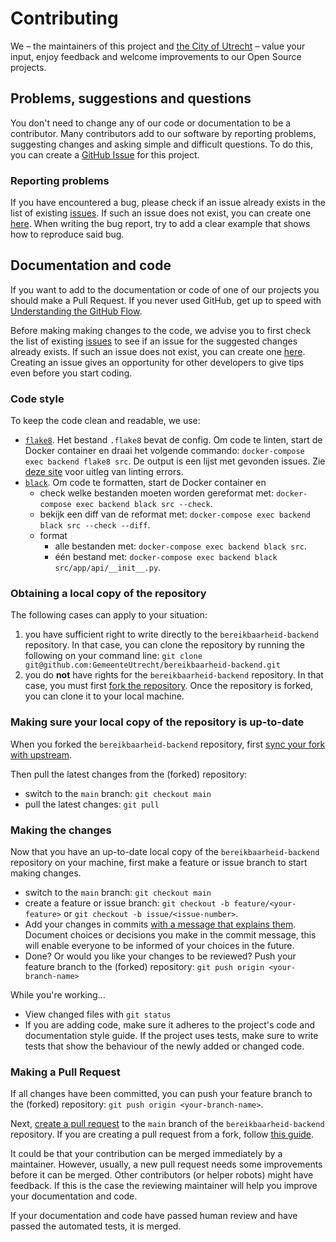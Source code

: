 # Contributing
We – the maintainers of this project and [the City of Utrecht](https://www.utrecht.nl) – value your input, enjoy feedback and welcome improvements to our Open Source projects.

## Problems, suggestions and questions
You don't need to change any of our code or documentation to be a contributor. Many contributors add to our software by reporting problems, suggesting changes and asking simple and difficult questions. To do this, you can create a [GitHub Issue](https://help.github.com/articles/creating-an-issue/) for this project.

### Reporting problems
If you have encountered a bug, please check if an issue already exists in the list of existing [issues](https://github.com/GemeenteUtrecht/bereikbaarheid-backend/issues). If such an issue does not exist, you can create one [here](https://github.com/GemeenteUtrecht/bereikbaarheid-backend/issues/new/choose). When writing the bug report, try to add a clear example that shows how to reproduce said bug.

## Documentation and code
If you want to add to the documentation or code of one of our projects you should make a Pull Request. If you never used GitHub, get up to speed with [Understanding the GitHub Flow](https://guides.github.com/introduction/flow/).

Before making making changes to the code, we advise you to first check the list of existing [issues](https://github.com/GemeenteUtrecht/bereikbaarheid-backend/issues) to see if an issue for the suggested changes already exists. If such an issue does not exist, you can create one [here](https://github.com/GemeenteUtrecht/bereikbaarheid-backend/issues/new/choose). Creating an issue gives an opportunity for other developers to give tips even before you start coding.

### Code style
To keep the code clean and readable, we use:

- [`flake8`](https://flake8.pycqa.org/en/latest/). Het bestand `.flake8` bevat de config. Om code te linten, start de Docker container en draai het volgende commando: `docker-compose exec backend flake8 src`. De output is een lijst met gevonden issues. Zie [deze site](https://www.flake8rules.com) voor uitleg van linting errors.
- [`black`](https://black.readthedocs.io/en/stable/). Om code te formatten, start de Docker container en
  - check welke bestanden moeten worden gereformat met: `docker-compose exec backend black src --check`.
  - bekijk een diff van de reformat met: `docker-compose exec backend black src --check --diff`.
  - format
    - alle bestanden met: `docker-compose exec backend black src`.
    - één bestand met: `docker-compose exec backend black src/app/api/__init__.py`.

### Obtaining a local copy of the repository
The following cases can apply to your situation:
1. you have sufficient right to write directly to the `bereikbaarheid-backend` repository. In that case, you can clone the repository by running the following on your command line: `git clone git@github.com:GemeenteUtrecht/bereikbaarheid-backend.git`
2. you do **not** have rights for the `bereikbaarheid-backend` repository. In that case, you must first [fork the repository](https://docs.github.com/en/pull-requests/collaborating-with-pull-requests/getting-started/about-collaborative-development-models). Once the repository is forked, you can clone it to your local machine.

### Making sure your local copy of the repository is up-to-date
When you forked the `bereikbaarheid-backend` repository, first [sync your fork with upstream](https://docs.github.com/en/pull-requests/collaborating-with-pull-requests/working-with-forks/syncing-a-fork).

Then pull the latest changes from the (forked) repository:
- switch to the `main` branch: `git checkout main`
- pull the latest changes: `git pull`

### Making the changes
Now that you have an up-to-date local copy of the `bereikbaarheid-backend` repository on your machine, first make a feature or issue branch to start making changes.

- switch to the `main` branch: `git checkout main`
- create a feature or issue branch: `git checkout -b feature/<your-feature>` or `git checkout -b issue/<issue-number>`.
- Add your changes in commits [with a message that explains them](https://github.com/alphagov/styleguides/blob/master/git.md#commit-messages). Document choices or decisions you make in the commit message, this will enable everyone to be informed of your choices in the future.
- Done? Or would you like your changes to be reviewed? Push your feature branch to the (forked) repository: `git push origin <your-branch-name>`

While you're working...

- View changed files with `git status`
- If you are adding code, make sure it adheres to the project's code and documentation style guide. If the project uses tests, make sure to write tests that show the behaviour of the newly added or changed code. 

### Making a Pull Request
If all changes have been committed, you can push your feature branch to the (forked) repository: `git push origin <your-branch-name>`. 

Next, [create a pull request](https://docs.github.com/en/pull-requests/collaborating-with-pull-requests/proposing-changes-to-your-work-with-pull-requests/creating-a-pull-request) to the `main` branch of the `bereikbaarheid-backend` repository. If you are creating a pull request from a fork, follow [this guide](https://docs.github.com/en/pull-requests/collaborating-with-pull-requests/proposing-changes-to-your-work-with-pull-requests/creating-a-pull-request-from-a-fork).

It could be that your contribution can be merged immediately by a maintainer. However, usually, a new pull request needs some improvements before it can be merged. Other contributors (or helper robots) might have feedback. If this is the case the reviewing maintainer will help you improve your documentation and code.

If your documentation and code have passed human review and have passed the automated tests, it is merged.
